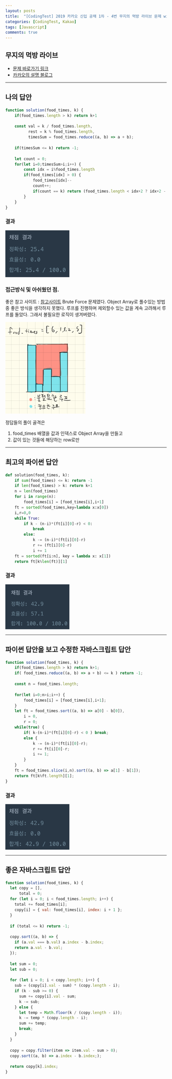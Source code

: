 ```yaml
---
layout: posts
title:  "[CodingTest] 2019 카카오 신입 공채 1차 - 4번 무지의 먹방 라이브 문제 with Javascript"
categories: [CodingTest, Kakao]
tags: [Javascript]
comments: true
---
```


## 무지의 먹방 라이브

- [문제 바로가기 링크](https://www.welcomekakao.com/learn/courses/30/lessons/42890?language=javascript)
- [카카오의 설명 블로그](http://tech.kakao.com/2018/09/21/kakao-blind-recruitment-for2019-round-1/)

<hr>

## 나의 답안

```javascript
function solution(food_times, k) {
    if(food_times.length > k) return k+1

    const val = k / food_times.length,
          rest = k % food_times.length,
          timesSum = food_times.reduce((a, b) => a + b);
    
    if(timesSum <= k) return -1;
    
    let count = 0;
    for(let i=0;timesSum>i;i++) {
        const idx = i%food_times.length
        if(food_times[idx] > 0) {
            food_times[idx]--
            count++;
            if(count == k) return (food_times.length < idx+2 ? idx+2 - food_times.length : idx+2);
        }
    }
}
```

### 결과

<img src='/assets/images/posts/kakao/Eat-Live-result-my.png' style='max-width: 200px;'>


### 접근방식 및 아쉬웠던 점.

좋은 참고 사이트 : [참고사이트](https://boohyunsik.github.io/muzi/)
Brute Force 문제였다. Object Array로 풀수있는 방법 중 좋은 방식을 생각하지 못했다. 루프를 진행하며 제외할수 있는 값을 계속 고려해서 루프를 돌았다. 그래서 불필요한 로직이 생겨버렸다. 

<img src='/assets/images/posts/kakao/Eat-Live-solving-process1.png' style='max-width: 250px;'>

정답들의 풀이 골격은
1. food_times 배열을 값과 인덱스로 Object Array을 만들고
2. 값이 있는 것들에 해당하는 row로만 

<hr>

## 최고의 파이썬 답안

```python
def solution(food_times, k):
    if sum(food_times) <= k: return -1
    if len(food_times) > k: return k+1
    n = len(food_times)
    for i in range(n):
        food_times[i] = [food_times[i],i+1]
    ft = sorted(food_times,key=lambda x:x[0])
    i,r=0,0
    while True:
        if k - (n-i)*(ft[i][0]-r) < 0:
            break
        else:
            k -= (n-i)*(ft[i][0]-r)
            r += (ft[i][0]-r)
            i += 1
    ft = sorted(ft[i:n], key = lambda x: x[1])
    return ft[k%len(ft)][1]
```

### 결과

<img src='/assets/images/posts/kakao/Eat-Live-result-python.png' style='max-width: 200px;'>

<hr>

## 파이썬 답안을 보고 수정한 자바스크립트 답안

```javascript
function solution(food_times, k) {
    if(food_times.length > k) return k+1;
    if( food_times.reduce((a, b) => a + b) <= k ) return -1;

    const n = food_times.length;

    for(let i=0;n>i;i++) {
        food_times[i] = [food_times[i],i+1];
    }
    let ft = food_times.sort((a, b) => a[0] - b[0]),
        i = 0,
        r = 0;
    while(true) {
        if( k-(n-i)*(ft[i][0]-r) < 0 ) break;
        else {
            k -= (n-i)*(ft[i][0]-r);
            r += ft[i][0]-r;
            i += 1;
        }
    }
    ft = food_times.slice(i,n).sort((a, b) => a[1] - b[1]);
    return ft[k%ft.length][1];
}
```

### 결과
<img src='/assets/images/posts/kakao/Eat-Live-result-remake.png' style='max-width: 200px;'>

<hr>

## 좋은 자바스크립트 답안

```javascript
function solution(food_times, k) {
  let copy = [],
      total = 0;
  for (let i = 0; i < food_times.length; i++) {
    total += food_times[i];
    copy[i] = { val: food_times[i], index: i + 1 };
  }

  if (total <= k) return -1;

  copy.sort((a, b) => {
    if (a.val === b.val) a.index - b.index;
    return a.val - b.val;
  });

  let sum = 0;
  let sub = 0;

  for (let i = 0; i < copy.length; i++) {
    sub = (copy[i].val - sum) * (copy.length - i);
    if (k - sub >= 0) {
      sum += copy[i].val - sum;
      k -= sub;
    } else {
      let temp = Math.floor(k / (copy.length - i));
      k -= temp * (copy.length - i);
      sum += temp;
      break;
    }
  }

  copy = copy.filter(item => item.val - sum > 0);
  copy.sort((a, b) => a.index - b.index;);

  return copy[k].index;
}
```